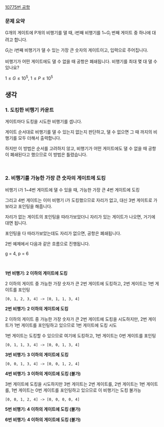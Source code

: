 [10775번 공항](https://www.acmicpc.net/problem/10775)

### 문제 요약

G개의 게이트에 P개의 비행기를 댈 때, i번째 비행기를 1~$G_i$ 번째 게이트 중 하나에 대려고 합니다.

$G_i$는 i번째 비행기가 댈 수 있는 가장 큰 숫자의 게이트이고, 입력으로 주어집니다.

비행기가 어떤 게이트에도 댈 수 없을 때 공항은 폐쇄됩니다. 비행기를 최대 몇 대 댈 수 있나요?

$1 ≤ G ≤ 10^5$, $1 ≤ P ≤ 10^5$

## 생각

### 1. 도킹한 비행기 카운트

게이트마다 도킹을 시도한 비행기를 셉니다.

게이트 순서대로 비행기를 댈 수 있는지 없는지 판단하고, 댈 수 없으면 그 때 까지의 비행기를 모두 더해서 출력합니다.

하지만 이 방법은 순서를 고려하지 않고, 비행기가 어떤 게이트에도 댈 수 없을 때 공항이 폐쇄된다고 했으므로 이 방법은 틀렸습니다.

<br>

### 2. 비행기를 가능한 가장 큰 숫자의 게이트에 도킹

비행기 i가 1~4번 게이트에 댈 수 있을 때, 가능한 가장 큰 4번 게이트에 도킹

그리고 4번 게이트는 이미 비행기 i가 도킹했으므로 자리가 없고, 대신 3번 게이트로 가보라고 포인팅을 해줍니다.

자리가 없는 게이트의 포인팅을 따라가보았더니 자리가 있는 게이트가 나오면, 거기에 대면 됩니다.

포인팅을 다 따라가보았는데도 자리가 없으면, 공항은 폐쇄됩니다.

2번 예제에서 다음과 같은 흐름으로 진행됩니다.

g = 4, p = 6


<br>

**1번 비행기: 2 이하의 게이트에 도킹**

2 이하의 게이트 중 가능한 가장 숫자가 큰 2번 게이트에 도킹하고, 2번 게이트는 1번 게이트를 포인팅

    [0, 1, 2, 3, 4] -> [0, 1, 1, 3, 4]  

**2번 비행기: 2 이하의 게이트에 도킹**

2 이하의 게이트 중 가능한 가장 숫자가 큰 2번 게이트에 도킹을 시도하지만, 2번 게이트가 1번 게이트를 포인팅하고 있으므로 1번 게이트에 도킹 시도

1번 게이트는 도킹할 수 있으므로 여기에 도킹하고, 1번 게이트는 0번 게이트를 포인팅

    [0, 1, 1, 3, 4] -> [0, 0, 1, 3, 4]

**3번 비행기: 3 이하의 게이트에 도킹**

    [0, 0, 1, 3, 4] -> [0, 0, 1, 2, 4]

**4번 비행기: 3 이하의 게이트에 도킹 (불가)**

3번 게이트에 도킹을 시도하지만 3번 게이트는 2번 게이트를, 2번 게이트는 1번 게이트를, 1번 게이트는 0번 게이트를 포인팅하고 있으므로 이 비행기는 도킹 불가능

    [0, 0, 1, 2, 4] -> [0, 0, 0, 0, 4]

**5번 비행기: 4 이하의 게이트에 도킹 (불가)**

**6번 비행기: 4 이하의 게이트에 도킹 (불가)**
